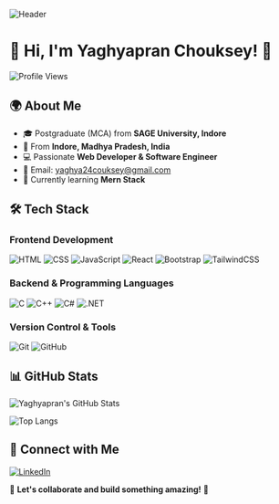 ![Header](https://github.com/yaghyapran24chouksey/blob/main/assets/header.png)

# 👋 Hi, I'm Yaghyapran Chouksey! 🚀

![Profile Views](https://komarev.com/ghpvc/?username=yaghyapran24chouksey&color=brightgreen)

## 🌍 About Me

- 🎓 Postgraduate (MCA) from **SAGE University, Indore**
- 🏡 From **Indore, Madhya Pradesh, India**
- 💻 Passionate **Web Developer & Software Engineer**
- 📩 Email: [yaghya24couksey@gmail.com](mailto:yaghya24couksey@gmail.com)
- 🌱 Currently learning **Mern Stack**

## 🛠️ Tech Stack

### Frontend Development
![HTML](https://img.shields.io/badge/-HTML-E34F26?style=flat-square&logo=html5&logoColor=white)
![CSS](https://img.shields.io/badge/-CSS-1572B6?style=flat-square&logo=css3&logoColor=white)
![JavaScript](https://img.shields.io/badge/-JavaScript-F7DF1E?style=flat-square&logo=javascript&logoColor=black)
![React](https://img.shields.io/badge/-React-61DAFB?style=flat-square&logo=react&logoColor=black)
![Bootstrap](https://img.shields.io/badge/-Bootstrap-7952B3?style=flat-square&logo=bootstrap&logoColor=white)
![TailwindCSS](https://img.shields.io/badge/-TailwindCSS-38B2AC?style=flat-square&logo=tailwind-css&logoColor=white)

### Backend & Programming Languages
![C](https://img.shields.io/badge/-C-00599C?style=flat-square&logo=c&logoColor=white)
![C++](https://img.shields.io/badge/-C++-00599C?style=flat-square&logo=c%2B%2B&logoColor=white)
![C#](https://img.shields.io/badge/-C%23-239120?style=flat-square&logo=c-sharp&logoColor=white)
![.NET](https://img.shields.io/badge/-.NET-5C2D91?style=flat-square&logo=.net&logoColor=white)

### Version Control & Tools
![Git](https://img.shields.io/badge/-Git-F05032?style=flat-square&logo=git&logoColor=white)
![GitHub](https://img.shields.io/badge/-GitHub-181717?style=flat-square&logo=github&logoColor=white)

## 📊 GitHub Stats

![Yaghyapran's GitHub Stats](https://github-readme-stats.vercel.app/api?username=yaghyapran24chouksey&show_icons=true&theme=radical)

![Top Langs](https://github-readme-stats.vercel.app/api/top-langs/?username=yaghyapran24chouksey&layout=compact&theme=radical)

## 📌 Connect with Me
[![LinkedIn](https://img.shields.io/badge/-LinkedIn-blue?style=flat-square&logo=linkedin)](https://in.linkedin.com/in/yaghyapran-chouksey)

💖 **Let's collaborate and build something amazing!** 🚀
